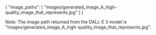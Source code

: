 {
    "image_paths": [
        "images/generated_image_A_high-quality_image_that_represents.jpg"
    ]
}

Note: The image path returned from the DALL-E 3 model is "images/generated_image_A_high-quality_image_that_represents.jpg".